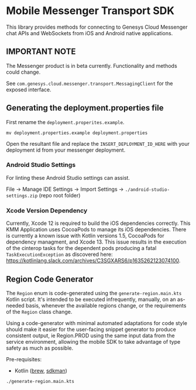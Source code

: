 # Mobile Messenger Transport SDK

This library provides methods for connecting to Genesys Cloud Messenger chat APIs and WebSockets from iOS and Android native applications. 

## IMPORTANT NOTE ## 

The Messenger product is in beta currently. Functionality and methods could change. 

See `com.genesys.cloud.messenger.transport.MessagingClient` for the exposed interface.

## Generating the deployment.properties file

First rename the `deployment.properites.example`.

```
mv deployment.properties.example deployment.properties
```

Open the resultant file and replace the `INSERT_DEPLOYMENT_ID_HERE` with your deployment id from your messenger deployment.

### Android Studio Settings

For linting these Android Studio settings can assist.

File -> Manage IDE Settings -> Import Settings -> `./android-studio-settings.zip` (repo root folder)

### Xcode Version Dependency

Currently, Xcode 12 is required to build the iOS dependencies correctly. This KMM Application uses CocoaPods to manage its iOS dependencies. There is currently a known issue with Kotlin versions 1.5, CocoaPods for dependency managment, and Xcode 13. This issue results in the execution of the cinterop tasks for the dependent pods producing a fatal `TaskExecutionException` as discovered here: https://kotlinlang.slack.com/archives/C3SGXARS6/p1635262123074100.

## Region Code Generator

The `Region` enum is code-generated using the `generate-region.main.kts` Kotlin script. It's intended to be executed infrequently, manually, on an as-needed basis, whenever the available regions change, or the requirements of the `Region` class change.

Using a code-generator with minimal automated adaptations for code style should make it easier for the user-facing snippet generator to produce consistent output, ie Region.PROD using the same input data from the service environment, allowing the mobile SDK to take advantage of type safety as much as possible.

Pre-requisites:

- Kotlin ([brew](https://formulae.brew.sh/formula/kotlin), [sdkman](https://sdkman.io/sdks#kotlin))

```shell
./generate-region.main.kts
```
